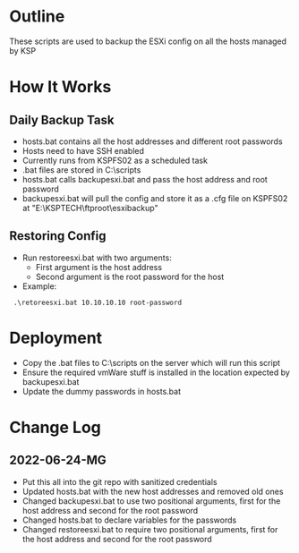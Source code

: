 # Outline
These scripts are used to backup the ESXi config on all the hosts managed by KSP

# How It Works
## Daily Backup Task
- hosts.bat contains all the host addresses and different root passwords
- Hosts need to have SSH enabled
- Currently runs from KSPFS02 as a scheduled task
- .bat files are stored in C:\scripts
- hosts.bat calls backupesxi.bat and pass the host address and root password
- backupesxi.bat will pull the config and store it as a .cfg file on KSPFS02 at "E:\KSPTECH\ftproot\esxibackup"

## Restoring Config
- Run restoreesxi.bat with two arguments:
    - First argument is the host address
    - Second argument is the root password for the host 
- Example:
```
 .\retoreesxi.bat 10.10.10.10 root-password
```

# Deployment
- Copy the .bat files to C:\scripts on the server which will run this script
- Ensure the required vmWare stuff is installed in the location expected by backupesxi.bat
- Update the dummy passwords in hosts.bat

# Change Log
## 2022-06-24-MG
- Put this all into the git repo with sanitized credentials
- Updated hosts.bat with the new host addresses and removed old ones
- Changed backupesxi.bat to use two positional arguments, first for the host address and second for the root password
- Changed hosts.bat to declare variables for the passwords
- Changed restoreesxi.bat to require two positional arguments, first for the host address and second for the root password
